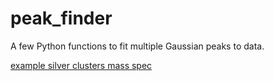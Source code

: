 # peak_finder
A few Python functions to fit multiple Gaussian peaks to data.

[example silver clusters mass spec](Ag_clusters_MS.png)
